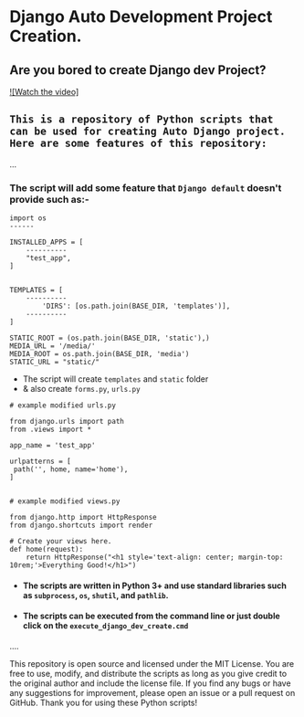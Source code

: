 # Django Auto Development Project Creation.
## Are you bored to create Django dev Project?

[![Watch the video]]([https://youtu.be/vt5fpE0bzSY](https://github.com/mohammadfayaj/Django_Auto_Project/blob/main/file/django_scripts.mp4))

## `This is a repository of Python scripts that can be used for creating Auto Django project. Here are some features of this repository:`

...
### The script will add some feature that ```Django default``` doesn't provide such as:-

```
import os
------

INSTALLED_APPS = [
    ----------
    "test_app",
]


TEMPLATES = [
    ----------
        'DIRS': [os.path.join(BASE_DIR, 'templates')],
    ----------
]

STATIC_ROOT = (os.path.join(BASE_DIR, 'static'),)
MEDIA_URL = '/media/'
MEDIA_ROOT = os.path.join(BASE_DIR, 'media')
STATIC_URL = "static/"

```

- The script will create `templates` and `static` folder
- & also create `forms.py`, `urls.py`


```
# example modified urls.py

from django.urls import path 
from .views import * 
  
app_name = 'test_app'
 
urlpatterns = [ 
 path('', home, name='home'), 
]


# example modified views.py

from django.http import HttpResponse 
from django.shortcuts import render 
 
# Create your views here. 
def home(request):
    return HttpResponse("<h1 style='text-align: center; margin-top: 10rem;'>Everything Good!</h1>") 

```


- #### The scripts are written in Python 3+ and use standard libraries such as `subprocess`, `os`, `shutil`, and `pathlib`.
- #### The scripts can be executed from the command line or just double click on the `execute_django_dev_create.cmd` 


....

This repository is open source and licensed under the MIT License. You are free to use, modify, and distribute the scripts as long as you give credit to the original author and include the license file. If you find any bugs or have any suggestions for improvement, please open an issue or a pull request on GitHub. Thank you for using these Python scripts!
